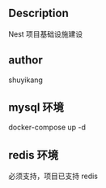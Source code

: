 ## Description

Nest 项目基础设施建设

## author

shuyikang

## mysql 环境

docker-compose up -d

## redis 环境

必须支持，项目已支持 redis
